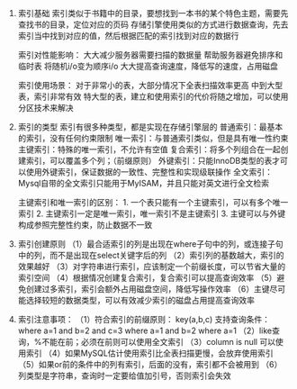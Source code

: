 1. 索引基础
    索引类似于书籍中的目录，要想找到一本书的某个特色主题，需要先查找书的目录，定位对应的页码
    存储引擎使用类似的方式进行数据查询，先去索引当中找到对应的值，然后根据匹配的索引找到对应的数据行

    索引对性能影响：
        大大减少服务器需要扫描的数据量
        帮助服务器避免排序和临时表
        将随机i/o变为顺序i/o
        大大提高查询速度，降低写的速度，占用磁盘

    索引使用场景：
        对于非常小的表，大部分情况下全表扫描效率更高
        中到大型表，索引非常有效
        特大型的表，建立和使用索引的代价将随之增加，可以使用分区技术来解决

2. 索引的类型
    索引有很多种类型，都是实现在存储引擎层的
        普通索引：最基本的索引，没有任何约束限制
        唯一索引：与普通索引类似，但是具有唯一性约束
        主键索引：特殊的唯一索引，不允许有空值
        复合索引：将多个列组合在一起创建索引，可以覆盖多个列；（前缀原则）
        外键索引：只能InnoDB类型的表才可以使用外键索引，保证数据的一致性、完整性和实现级联操作
        全文索引：Mysql自带的全文索引只能用于MyISAM，并且只能对英文进行全文检索

    主键索引和唯一索引的区别：
        1. 一个表只能有一个主键索引，可以有多个唯一索引
        2. 主键索引一定是唯一索引，唯一索引不是主键索引
        3. 主键可以与外键构成参照完整性约束，防止数据不一致

3. 索引创建原则
    （1）最合适索引的列是出现在where子句中的列，或连接子句中的列，而不是出现在select关键字后的列
    （2）索引列的基数越大，索引的效果越好
    （3）对字符串进行索引，应该制定一个前缀长度，可以节省大量的索引空间
    （4）根据情况创建复合索引，复合索引可以提高查询效率
    （5）避免创建过多索引，索引会额外占用磁盘空间，降低写操作效率
    （6）主键尽可能选择较短的数据类型，可以有效减少索引的磁盘占用提高查询效率

4. 索引注意事项：
    （1）符合索引的前缀原则：
        key(a,b,c) 支持查询条件：
            where a=1 and b=2 and c=3
            where a=1 and b=2
            where a=1
    （2）like查询，%不能在前；必须在前则可以使用全文索引
    （3）column is null 可以使用索引
    （4）如果MySQL估计使用索引比全表扫描更慢，会放弃使用索引
    （5）如果or前的条件中的列有索引，后面的没有，索引都不会被用到
    （6）列类型是字符串，查询时一定要给值加引号，否则索引会失效














